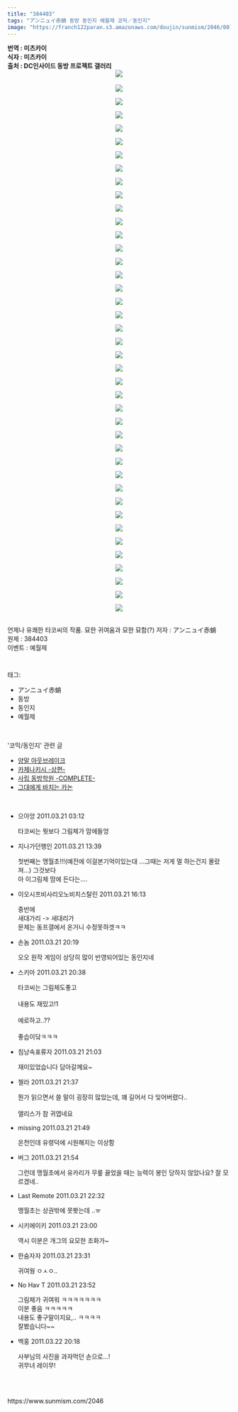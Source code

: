 ```yaml
---
title: "384403"
tags: "アンニュイ赤蛸 동방 동인지 예월제 코믹／동인지"
image: "https://franch122paran.s3.amazonaws.com/doujin/sunmism/2046/001.jpg"
---
```

<div class="article">
<div class="jb-article"><b>번역 : 미츠카이 <br/>
식자 : 미츠카이<br/>
출처 : DC인사이드 동방 프로젝트 갤러리
<div class="imageblock center" style="text-align: center; clear: both;"><img src="{{ site.imgserver7 }}/sunmism/2046/001.jpg"/></div></b>
<p style="margin-top: 0px; margin-right: 0px; margin-bottom: 0px; margin-left: 0px; font-weight: bold; "></p>
<p style="margin-top: 0px; margin-right: 0px; margin-bottom: 0px; margin-left: 0px; font-weight: bold; "><br/>
</p>
<p style="margin-top: 0px; margin-right: 0px; margin-bottom: 0px; margin-left: 0px; font-weight: bold; "></p><div class="imageblock center" style="text-align: center; clear: both;"><img src="{{ site.imgserver7 }}/sunmism/2046/002.jpg"/></div><p></p>
<p style="margin-top: 0px; margin-right: 0px; margin-bottom: 0px; margin-left: 0px; font-weight: bold; "></p><div class="imageblock center" style="text-align: center; clear: both;"><img src="{{ site.imgserver7 }}/sunmism/2046/003.jpg"/></div><p></p>
<p style="margin-top: 0px; margin-right: 0px; margin-bottom: 0px; margin-left: 0px; font-weight: bold; "></p><div class="imageblock center" style="text-align: center; clear: both;"><img src="{{ site.imgserver7 }}/sunmism/2046/004.jpg"/></div><p></p>
<p style="margin-top: 0px; margin-right: 0px; margin-bottom: 0px; margin-left: 0px; font-weight: bold; "></p><div class="imageblock center" style="text-align: center; clear: both;"><img src="{{ site.imgserver7 }}/sunmism/2046/005.jpg"/></div><p></p>
<p style="margin-top: 0px; margin-right: 0px; margin-bottom: 0px; margin-left: 0px; font-weight: bold; "></p><div class="imageblock center" style="text-align: center; clear: both;"><img src="{{ site.imgserver7 }}/sunmism/2046/006.jpg"/></div><p></p>
<p style="margin-top: 0px; margin-right: 0px; margin-bottom: 0px; margin-left: 0px; font-weight: bold; "></p><div class="imageblock center" style="text-align: center; clear: both;"><img src="{{ site.imgserver7 }}/sunmism/2046/007.jpg"/></div><p></p>
<p style="margin-top: 0px; margin-right: 0px; margin-bottom: 0px; margin-left: 0px; font-weight: bold; "></p><div class="imageblock center" style="text-align: center; clear: both;"><img src="{{ site.imgserver7 }}/sunmism/2046/008.jpg"/></div><p></p>
<p style="margin-top: 0px; margin-right: 0px; margin-bottom: 0px; margin-left: 0px; font-weight: bold; "></p><div class="imageblock center" style="text-align: center; clear: both;"><img src="{{ site.imgserver7 }}/sunmism/2046/009.jpg"/></div><p></p>
<p style="margin-top: 0px; margin-right: 0px; margin-bottom: 0px; margin-left: 0px; font-weight: bold; "></p><div class="imageblock center" style="text-align: center; clear: both;"><img src="{{ site.imgserver7 }}/sunmism/2046/010.jpg"/></div><p></p>
<p style="margin-top: 0px; margin-right: 0px; margin-bottom: 0px; margin-left: 0px; font-weight: bold; "></p><div class="imageblock center" style="text-align: center; clear: both;"><img src="{{ site.imgserver7 }}/sunmism/2046/011.jpg"/></div><p></p>
<p style="margin-top: 0px; margin-right: 0px; margin-bottom: 0px; margin-left: 0px; font-weight: bold; "></p><div class="imageblock center" style="text-align: center; clear: both;"><img src="{{ site.imgserver7 }}/sunmism/2046/012.jpg"/></div><p></p>
<p style="margin-top: 0px; margin-right: 0px; margin-bottom: 0px; margin-left: 0px; font-weight: bold; "></p><div class="imageblock center" style="text-align: center; clear: both;"><img src="{{ site.imgserver7 }}/sunmism/2046/013.jpg"/></div><p></p>
<p style="margin-top: 0px; margin-right: 0px; margin-bottom: 0px; margin-left: 0px; font-weight: bold; "></p><div class="imageblock center" style="text-align: center; clear: both;"><img src="{{ site.imgserver7 }}/sunmism/2046/014.jpg"/></div><p></p>
<p style="margin-top: 0px; margin-right: 0px; margin-bottom: 0px; margin-left: 0px; font-weight: bold; "></p><div class="imageblock center" style="text-align: center; clear: both;"><img src="{{ site.imgserver7 }}/sunmism/2046/015.jpg"/></div><p></p>
<p style="margin-top: 0px; margin-right: 0px; margin-bottom: 0px; margin-left: 0px; font-weight: bold; "></p><div class="imageblock center" style="text-align: center; clear: both;"><img src="{{ site.imgserver7 }}/sunmism/2046/016.jpg"/></div><p></p>
<p style="margin-top: 0px; margin-right: 0px; margin-bottom: 0px; margin-left: 0px; font-weight: bold; "></p><div class="imageblock center" style="text-align: center; clear: both;"><img src="{{ site.imgserver7 }}/sunmism/2046/017.jpg"/></div><p></p>
<p style="margin-top: 0px; margin-right: 0px; margin-bottom: 0px; margin-left: 0px; font-weight: bold; "></p><div class="imageblock center" style="text-align: center; clear: both;"><img src="{{ site.imgserver7 }}/sunmism/2046/018.jpg"/></div><p></p>
<p style="margin-top: 0px; margin-right: 0px; margin-bottom: 0px; margin-left: 0px; font-weight: bold; "></p><div class="imageblock center" style="text-align: center; clear: both;"><img src="{{ site.imgserver7 }}/sunmism/2046/019.jpg"/></div><p></p>
<p style="margin-top: 0px; margin-right: 0px; margin-bottom: 0px; margin-left: 0px; font-weight: bold; "></p><div class="imageblock center" style="text-align: center; clear: both;"><img src="{{ site.imgserver7 }}/sunmism/2046/020.jpg"/></div><p></p>
<p style="margin-top: 0px; margin-right: 0px; margin-bottom: 0px; margin-left: 0px; font-weight: bold; "></p><div class="imageblock center" style="text-align: center; clear: both;"><img src="{{ site.imgserver7 }}/sunmism/2046/021.jpg"/></div><p></p>
<p style="margin-top: 0px; margin-right: 0px; margin-bottom: 0px; margin-left: 0px; font-weight: bold; "></p><div class="imageblock center" style="text-align: center; clear: both;"><img src="{{ site.imgserver7 }}/sunmism/2046/022.jpg"/></div><p></p>
<p style="margin-top: 0px; margin-right: 0px; margin-bottom: 0px; margin-left: 0px; font-weight: bold; "></p><div class="imageblock center" style="text-align: center; clear: both;"><img src="{{ site.imgserver7 }}/sunmism/2046/023.jpg"/></div><p></p>
<p style="margin-top: 0px; margin-right: 0px; margin-bottom: 0px; margin-left: 0px; font-weight: bold; "></p><div class="imageblock center" style="text-align: center; clear: both;"><img src="{{ site.imgserver7 }}/sunmism/2046/024.jpg"/></div><p></p>
<p style="margin-top: 0px; margin-right: 0px; margin-bottom: 0px; margin-left: 0px; font-weight: bold; "></p><div class="imageblock center" style="text-align: center; clear: both;"><img src="{{ site.imgserver7 }}/sunmism/2046/025.jpg"/></div><p></p>
<p style="margin-top: 0px; margin-right: 0px; margin-bottom: 0px; margin-left: 0px; font-weight: bold; "></p><div class="imageblock center" style="text-align: center; clear: both;"><img src="{{ site.imgserver7 }}/sunmism/2046/026.jpg"/></div><p></p>
<p style="margin-top: 0px; margin-right: 0px; margin-bottom: 0px; margin-left: 0px; font-weight: bold; "></p><div class="imageblock center" style="text-align: center; clear: both;"><img src="{{ site.imgserver7 }}/sunmism/2046/027.jpg"/></div><p></p>
<p style="margin-top: 0px; margin-right: 0px; margin-bottom: 0px; margin-left: 0px; font-weight: bold; "></p><div class="imageblock center" style="text-align: center; clear: both;"><img src="{{ site.imgserver7 }}/sunmism/2046/028.jpg"/></div><p></p>
<p style="margin-top: 0px; margin-right: 0px; margin-bottom: 0px; margin-left: 0px; font-weight: bold; "></p><div class="imageblock center" style="text-align: center; clear: both;"><img src="{{ site.imgserver7 }}/sunmism/2046/029.jpg"/></div><p></p>
<p style="margin-top: 0px; margin-right: 0px; margin-bottom: 0px; margin-left: 0px; font-weight: bold; "></p><div class="imageblock center" style="text-align: center; clear: both;"><img src="{{ site.imgserver7 }}/sunmism/2046/030.jpg"/></div><p></p>
<p style="margin-top: 0px; margin-right: 0px; margin-bottom: 0px; margin-left: 0px; font-weight: bold; "></p><div class="imageblock center" style="text-align: center; clear: both;"><img src="{{ site.imgserver7 }}/sunmism/2046/031.jpg"/></div><p></p>
<p style="margin-top: 0px; margin-right: 0px; margin-bottom: 0px; margin-left: 0px; font-weight: bold; "></p><div class="imageblock center" style="text-align: center; clear: both;"><img src="{{ site.imgserver7 }}/sunmism/2046/032.jpg"/></div><p></p>
<p style="margin-top: 0px; margin-right: 0px; margin-bottom: 0px; margin-left: 0px; font-weight: bold; "></p><div class="imageblock center" style="text-align: center; clear: both;"><img src="{{ site.imgserver7 }}/sunmism/2046/033.jpg"/></div><p></p>
<p style="margin-top: 0px; margin-right: 0px; margin-bottom: 0px; margin-left: 0px; font-weight: bold; "></p><div class="imageblock center" style="text-align: center; clear: both;"><img src="{{ site.imgserver7 }}/sunmism/2046/034.jpg"/></div><p></p>
<p style="margin-top: 0px; margin-right: 0px; margin-bottom: 0px; margin-left: 0px; font-weight: bold; "></p><div class="imageblock center" style="text-align: center; clear: both;"><img src="{{ site.imgserver7 }}/sunmism/2046/035.jpg"/></div><p></p>
<p style="margin-top: 0px; margin-right: 0px; margin-bottom: 0px; margin-left: 0px; font-weight: bold; "></p><div class="imageblock center" style="text-align: center; clear: both;"><img src="{{ site.imgserver7 }}/sunmism/2046/036.jpg"/></div><p></p>
<p style="margin-top: 0px; margin-right: 0px; margin-bottom: 0px; margin-left: 0px; font-weight: bold; "></p><div class="imageblock center" style="text-align: center; clear: both;"><img src="{{ site.imgserver7 }}/sunmism/2046/037.jpg"/></div><p></p>
<p style="margin-top: 0px; margin-right: 0px; margin-bottom: 0px; margin-left: 0px; font-weight: bold; "></p><div class="imageblock center" style="text-align: center; clear: both;"><img src="{{ site.imgserver7 }}/sunmism/2046/038.jpg"/></div><p></p>
<p style="margin-top: 0px; margin-right: 0px; margin-bottom: 0px; margin-left: 0px; font-weight: bold; "></p><div class="imageblock center" style="text-align: center; clear: both;"><img src="{{ site.imgserver7 }}/sunmism/2046/039.jpg"/></div><p></p>
<p style="margin-top: 0px; margin-right: 0px; margin-bottom: 0px; margin-left: 0px; font-weight: bold; "></p><div class="imageblock center" style="text-align: center; clear: both;"><img src="{{ site.imgserver7 }}/sunmism/2046/040.jpg"/></div><p></p>
<p style="margin-top: 0px; margin-right: 0px; margin-bottom: 0px; margin-left: 0px; font-weight: bold; "></p><div class="imageblock center" style="text-align: center; clear: both;"><img src="{{ site.imgserver7 }}/sunmism/2046/041.jpg"/></div><p></p>
<br/>
언제나 유쾌한 타코씨의 작품. 묘한 귀여움과 묘한 묘함(?)
저자 : アンニュイ赤蛸<br/>
원제 : 384403<br/>
이벤트 : 예월제<div style="text-align:center;margin:10px 0 10px 0;clear:both"><div style="display:inline;text-align:center;">
</div><div style="display:inline;text-align:center;">
</div></div></div></div><br/>
<div class="tagTrail">
<p>태그: </p>
<ul>
<li>アンニュイ赤蛸</li>
<li>동방</li>
<li>동인지</li>
<li>예월제</li>
</ul>
</div><br/>
<div class="another">
<p>'코믹/동인지' 관련 글</p>
<ul>
<li><a href="/sunmism_2049">양말 아웃브레이크</a></li>
<li><a href="/sunmism_2047">카제나키시 -상편-</a></li>
<li><a href="/sunmism_2045">사립 동방학원 -COMPLETE-</a></li>
<li><a href="/sunmism_2044">그대에게 바치는 카논</a></li>
</ul>
</div><br/>
<div class="jb-discuss-list jb-discuss-list-comment">
<ul class="jb-discuss-list-level-1">
<li class="rp_general" id="comment5769023">
<div class="jb-discuss jb-discuss-comment">
<div class="jb-discuss-information jb-discuss-information-comment">
<span class="jb-discuss-information-name">으아앙</span>
<span class="jb-discuss-information-date">2011.03.21 03:12 </span>
</div>
<p class="jb-discuss-content jb-discuss-content-comment">타코씨는 뭣보다 그림체가 맘에들엉</p>
</div>
</li>
<li class="rp_general" id="comment5771853">
<div class="jb-discuss jb-discuss-comment">
<div class="jb-discuss-information jb-discuss-information-comment">
<span class="jb-discuss-information-name">지나가던행인</span>
<span class="jb-discuss-information-date">2011.03.21 13:39 </span>
</div>
<p class="jb-discuss-content jb-discuss-content-comment">첫번째는 맹월초!!!(예전에 이걸본기억이있는대 ...그때는 저게 멀 하는건지 몰랐져...) 그것보다<br/>
아 이그림체 맘에 든다는....</p>
</div>
</li>
<li class="rp_general" id="comment5772492">
<div class="jb-discuss jb-discuss-comment">
<div class="jb-discuss-information jb-discuss-information-comment">
<span class="jb-discuss-information-name">이오시프비사리오노비치스탈린</span>
<span class="jb-discuss-information-date">2011.03.21 16:13 </span>
</div>
<p class="jb-discuss-content jb-discuss-content-comment">중반에<br/>
새대가리 -&gt; 새대리가<br/>
문제는 동프갤에서 온거니 수정못하겟ㅋㅋ</p>
</div>
</li>
<li class="rp_general" id="comment5773384">
<div class="jb-discuss jb-discuss-comment">
<div class="jb-discuss-information jb-discuss-information-comment">
<span class="jb-discuss-information-name">손놈</span>
<span class="jb-discuss-information-date">2011.03.21 20:19 </span>
</div>
<p class="jb-discuss-content jb-discuss-content-comment">오오 원작 게임이 상당히 많이 반영되어있는 동인지네</p>
</div>
</li>
<li class="rp_general" id="comment5773451">
<div class="jb-discuss jb-discuss-comment">
<div class="jb-discuss-information jb-discuss-information-comment">
<span class="jb-discuss-information-name">스키마</span>
<span class="jb-discuss-information-date">2011.03.21 20:38 </span>
</div>
<p class="jb-discuss-content jb-discuss-content-comment">타코씨는 그림체도좋고<br/>
<br/>
내용도 재밌고!1<br/>
<br/>
에로하고..??<br/>
<br/>
좋습이닼ㅋㅋㅋ</p>
</div>
</li>
<li class="rp_general" id="comment5773540">
<div class="jb-discuss jb-discuss-comment">
<div class="jb-discuss-information jb-discuss-information-comment">
<span class="jb-discuss-information-name">침낭속표류자</span>
<span class="jb-discuss-information-date">2011.03.21 21:03 </span>
</div>
<p class="jb-discuss-content jb-discuss-content-comment">재미있었습니다 담아갈께요~</p>
</div>
</li>
<li class="rp_general" id="comment5773653">
<div class="jb-discuss jb-discuss-comment">
<div class="jb-discuss-information jb-discuss-information-comment">
<span class="jb-discuss-information-name">첼라</span>
<span class="jb-discuss-information-date">2011.03.21 21:37 </span>
</div>
<p class="jb-discuss-content jb-discuss-content-comment">뭔가 읽으면서 쓸 말이 굉장히 많았는데, 꽤 길어서 다 잊어버렸다..<br/>
<br/>
앨리스가 참 귀엽네요</p>
</div>
</li>
<li class="rp_general" id="comment5773699">
<div class="jb-discuss jb-discuss-comment">
<div class="jb-discuss-information jb-discuss-information-comment">
<span class="jb-discuss-information-name">missing</span>
<span class="jb-discuss-information-date">2011.03.21 21:49 </span>
</div>
<p class="jb-discuss-content jb-discuss-content-comment">온천인데 유령덕에 시원해지는 이상함</p>
</div>
</li>
<li class="rp_general" id="comment5773720">
<div class="jb-discuss jb-discuss-comment">
<div class="jb-discuss-information jb-discuss-information-comment">
<span class="jb-discuss-information-name">버그</span>
<span class="jb-discuss-information-date">2011.03.21 21:54 </span>
</div>
<p class="jb-discuss-content jb-discuss-content-comment">그런데 맹월초에서 유카리가 무릎 끓었을 때는 능력이 봉인 당하지 않았나요? 잘 모르겠네..</p>
</div>
</li>
<li class="rp_general" id="comment5773893">
<div class="jb-discuss jb-discuss-comment">
<div class="jb-discuss-information jb-discuss-information-comment">
<span class="jb-discuss-information-name">Last Remote</span>
<span class="jb-discuss-information-date">2011.03.21 22:32 </span>
</div>
<p class="jb-discuss-content jb-discuss-content-comment">맹월초는 상권밖에 못봣는데 ..ㅠ</p>
</div>
</li>
<li class="rp_general" id="comment5774002">
<div class="jb-discuss jb-discuss-comment">
<div class="jb-discuss-information jb-discuss-information-comment">
<span class="jb-discuss-information-name">시키에이키</span>
<span class="jb-discuss-information-date">2011.03.21 23:00 </span>
</div>
<p class="jb-discuss-content jb-discuss-content-comment">역시 이분은 개그의 요모한 조화가~</p>
</div>
</li>
<li class="rp_general" id="comment5774196">
<div class="jb-discuss jb-discuss-comment">
<div class="jb-discuss-information jb-discuss-information-comment">
<span class="jb-discuss-information-name">한숨자자</span>
<span class="jb-discuss-information-date">2011.03.21 23:31 </span>
</div>
<p class="jb-discuss-content jb-discuss-content-comment">귀여웡 ㅇㅅㅇ..</p>
</div>
</li>
<li class="rp_general" id="comment5774296">
<div class="jb-discuss jb-discuss-comment">
<div class="jb-discuss-information jb-discuss-information-comment">
<span class="jb-discuss-information-name">No Hav T</span>
<span class="jb-discuss-information-date">2011.03.21 23:52 </span>
</div>
<p class="jb-discuss-content jb-discuss-content-comment">그림체가 귀여워 ㅋㅋㅋㅋㅋㅋㅋ<br/>
이분 좋음 ㅋㅋㅋㅋㅋ<br/>
내용도 좋구말이지요,.. ㅋㅋㅋㅋ<br/>
잘봤습니다~~</p>
</div>
</li>
<li class="rp_general" id="comment5778405">
<div class="jb-discuss jb-discuss-comment">
<div class="jb-discuss-information jb-discuss-information-comment">
<span class="jb-discuss-information-name">백홍</span>
<span class="jb-discuss-information-date">2011.03.22 20:18 </span>
</div>
<p class="jb-discuss-content jb-discuss-content-comment">사부님의 사진을 과자먹던 손으로...!<br/>
귀무녀 레이무!</p>
</div>
</li>
</ul>
</div><br/>
<br/>
<p id="refer">https://www.sunmism.com/2046</p>
<br/>
